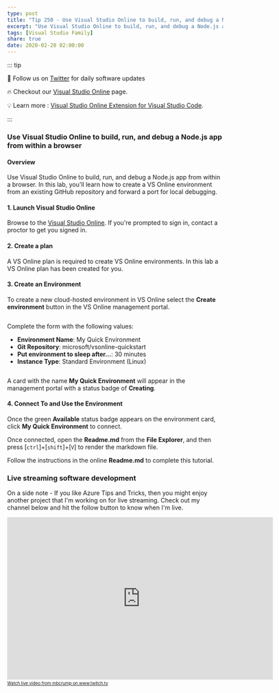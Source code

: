```yaml
---
type: post
title: "Tip 250 - Use Visual Studio Online to build, run, and debug a Node.js app from within a browser"
excerpt: "Use Visual Studio Online to build, run, and debug a Node.js app from within a browser"
tags: [Visual Studio Family]
share: true
date: 2020-02-28 02:00:00
---
```


::: tip 

:bell: Follow us on [Twitter](https://twitter.com/intent/follow?screen_name=code) for daily software updates

:fire: Checkout our [Visual Studio Online](https://visualstudio.microsoft.com/services/visual-studio-online/?WT.mc_id=microsoft-azuredevtips-azureappsdev) page.

:bulb: Learn more : [Visual Studio Online Extension for Visual Studio Code](https://marketplace.visualstudio.com/items?itemName=ms-vsonline.vsonline).

:::

### Use Visual Studio Online to build, run, and debug a Node.js app from within a browser

#### Overview

Use Visual Studio Online to build, run, and debug a Node.js app from within a browser. In this lab, you'll learn how to create a VS Online environment from an existing GitHub repository and forward a port for local debugging.

#### 1. Launch Visual Studio Online

Browse to the [Visual Studio Online](https://online.visualstudio.com/environments?WT.mc_id=other-azuredevtips-azureappsdev). If you're prompted to sign in, contact a proctor to get you signed in.

#### 2. Create a plan

A VS Online plan is required to create VS Online environments. In this lab a VS Online plan has been created for you.

#### 3. Create an Environment

To create a new cloud-hosted environment in VS Online select the **Create environment** button in the VS Online management portal.

<img :src="$withBase('/files/create-env-vso-01.png')">

Complete the form with the following values:

- **Environment Name**: My Quick Environment
- **Git Repository**: microsoft/vsonline-quickstart
- **Put environment to sleep after...**: 30 minutes
- **Instance Type**: Standard Environment (Linux)

<img :src="$withBase('/files/create-quickstart-vso-02.png')">

A card with the name **My Quick Environment** will appear in the management portal with a status badge of **Creating**.

#### 4. Connect To and Use the Environment

Once the green **Available** status badge appears on the environment card, click **My Quick Environment** to connect.

Once connected, open the **Readme.md** from the **File Explorer**, and then press [`ctrl`]+[`shift`]+[`V`] to render the markdown file.

Follow the instructions in the online **Readme.md** to complete this tutorial.

### Live streaming software development

On a side note - If you like Azure Tips and Tricks, then you might enjoy another project that I'm working on for live streaming. Check out my channel below and hit the follow button to know when I'm live. 

<iframe src="https://player.twitch.tv/?channel=mbcrump" frameborder="0" allowfullscreen="true" scrolling="no" height="378" width="620"></iframe><a href="https://www.twitch.tv/mbcrump?tt_content=text_link&tt_medium=live_embed" style="padding:2px 0px 4px; display:block; width:345px; font-weight:normal; font-size:10px; text-decoration:underline;">Watch live video from mbcrump on www.twitch.tv</a>